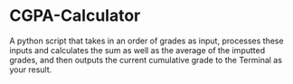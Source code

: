 # CGPA-Calculator
A python script that takes in an order of grades as input, 
processes these inputs and calculates the sum as well as the average of the imputted grades,
and then outputs the current cumulative grade to the Terminal as your result.
